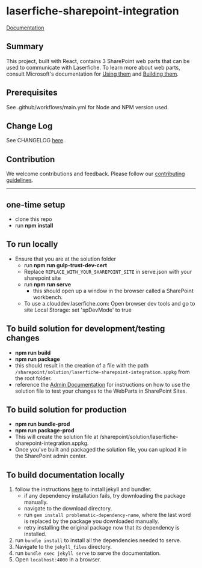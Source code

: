 # laserfiche-sharepoint-integration
[Documentation](https://laserfiche.github.io/laserfiche-sharepoint-integration/)
## Summary

This project, built with React, contains 3 SharePoint web parts that can be used to communicate with Laserfiche. To learn more about web parts, consult Microsoft's documentation for [Using them](https://support.microsoft.com/en-us/office/using-web-parts-on-sharepoint-pages-336e8e92-3e2d-4298-ae01-d404bbe751e0) and [Building them](https://learn.microsoft.com/en-us/sharepoint/dev/spfx/web-parts/get-started/build-a-hello-world-web-part).

## Prerequisites

See .github/workflows/main.yml for Node and NPM version used.

## Change Log

See CHANGELOG [here](./CHANGELOG.md).

## Contribution

We welcome contributions and feedback. Please follow our [contributing guidelines](./CONTRIBUTING.md).

---

## one-time setup
- clone this repo
- run **npm install**

## To run locally
- Ensure that you are at the solution folder
  - run **npm run gulp-trust-dev-cert**
  - Replace `REPLACE_WITH_YOUR_SHAREPOINT_SITE` in serve.json with your sharepoint site
  - run **npm run serve**
    - this should open up a window in the browser called a SharePoint workbench. 
  - To use a.clouddev.laserfiche.com: Open browser dev tools and go to site Local Storage: set 'spDevMode' to true

## To build solution for development/testing changes
- **npm run build**
- **npm run package**
- this should result in the creation of a file with the path `/sharepoint/solution/laserfiche-sharepoint-integration.sppkg` from the root folder.
- reference the [Admin Documentation](https://laserfiche.github.io/laserfiche-sharepoint-integration/) for instructions on how to use the solution file to test your changes to the WebParts in SharePoint Sites.

## To build solution for production
- **npm run bundle-prod**
- **npm run package-prod**
- This will create the solution file at /sharepoint/solution/laserfiche-sharepoint-integration.sppkg.
- Once you've built and packaged the solution file, you can upload it in the SharePoint admin center.

## To build documentation locally
1. follow the instructions [here](https://jekyllrb.com/docs/) to install jekyll and bundler.
    - if any dependency installation fails, try downloading the package manually.
    - navigate to the download directory.
    - run `gem install problematic-dependency-name`, where the last word is replaced by the package you downloaded manually.
    - retry installing the original package now that its dependency is installed.
1. run `bundle install`  to install all the dependencies needed to serve.
1. Navigate to the `jekyll_files` directory.
1. run `bundle exec jekyll serve` to serve the documentation.
1. Open `localhost:4000` in a browser.
